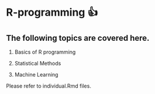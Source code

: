 # R-programming :thumbsup:

## The following topics are covered here. 

1. Basics of R programming

2. Statistical Methods

3. Machine Learning

Please refer to individual.Rmd files.
